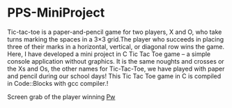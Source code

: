 # PPS-MiniProject

Tic-tac-toe is a paper-and-pencil game for two players, X and O, who take turns marking the spaces in a 3×3 grid.The player who succeeds in placing three of their marks in a horizontal, vertical, or diagonal row wins the game. Here, I have developed a mini project in C Tic Tac Toe game – a simple console application without graphics. It is the same noughts and crosses or the Xs and Os, the other names for Tic-Tac-Toe, we have played with paper and pencil during our school days! This Tic Tac Toe game in C is compiled in Code::Blocks with gcc compiler.!

Screen grab of the player winning
[Pw](https://user-images.githubusercontent.com/104089647/174833491-37c1883f-c0d2-4841-9885-3be9783f36ad.png)
